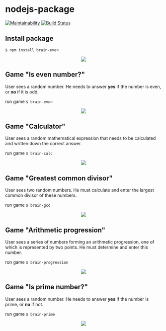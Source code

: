 # nodejs-package

[![Maintainability](https://api.codeclimate.com/v1/badges/d546c7faf7eaaf027096/maintainability)](https://codeclimate.com/github/ivan-vdovin/frontend-project-lvl1/maintainability)
[![Build Status](https://travis-ci.com/ivan-vdovin/frontend-project-lvl1.svg?branch=master)](https://travis-ci.com/ivan-vdovin/frontend-project-lvl1)

## Install package

```$ npm install brain-even```

<p align="center"> <img width=auto height=auto src="gif/install.gif"> </p>

## Game "Is even number?"
User sees a random number. He needs to answer **yes** if the number is even, or **no** if it is odd.

run game ```$ brain-even```

<p align="center"> <img width=auto height=auto src="gif/even.gif"> </p>

## Game "Calculator"
User sees a random mathematical expression that needs to be calculated and written down the correct answer.

run game ```$ brain-calc```

<p align="center"> <img width=auto height=auto src="gif/calc.gif"> </p>

## Game "Greatest common divisor"
User sees two random numbers. He must calculate and enter the largest common divisor of these numbers.

run game ```$ brain-gcd```

<p align="center"> <img width=auto height=auto src="gif/gcd.gif"> </p>

## Game "Arithmetic progression"
User sees a series of numbers forming an arithmetic progression, one of which is represented by two points. He must determine and enter this number.

run game ```$ brain-progression```

<p align="center"> <img width=auto height=auto src="gif/progression.gif"> </p>

## Game "Is prime number?"
User sees a random number. He needs to answer **yes** if the number is prime, or **no** if not.

run game ```$ brain-prime```

<p align="center"> <img width=auto height=auto src="gif/prime.gif"> </p>
